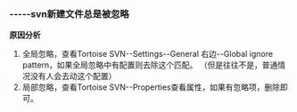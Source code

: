 ### -----svn新建文件总是被忽略
**原因分析**   
1. 全局忽略，查看Tortoise SVN--Settings--General 右边--Global ignore pattern，如果全局忽略中有配置则去除这个匹配。
（但是往往不是，普通情况没有人会去动这个配置）  
2. 局部忽略，查看Tortoise SVN--Properties查看属性，如果有忽略项，删除即可。
